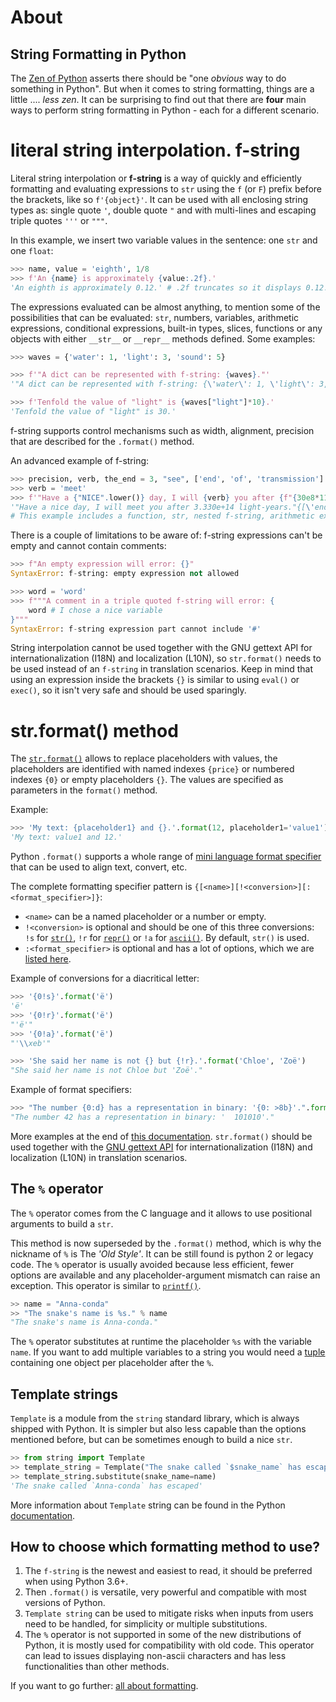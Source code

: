# About

## String Formatting in Python

The [Zen of Python][zen-of-python] asserts there should be "one _obvious_ way to do something in Python". But when it comes to string formatting, things are a little .... _less zen_. It can be surprising to find out that there are **four** main ways to perform string formatting in Python - each for a different scenario.

# literal string interpolation. f-string

Literal string interpolation or **f-string** is a way of quickly and efficiently formatting and evaluating expressions to `str` using the `f` (or `F`) prefix before the brackets, like so `f'{object}'`. It can be used with all enclosing string types as: single quote `'`, double quote `"` and with multi-lines and escaping triple quotes `'''` or `"""`.

In this example, we insert two variable values in the sentence: one `str` and one `float`:

```python
>>> name, value = 'eighth', 1/8
>>> f'An {name} is approximately {value:.2f}.'
'An eighth is approximately 0.12.' # .2f truncates so it displays 0.12.
```

The expressions evaluated can be almost anything, to mention some of the possibilities that can be evaluated: `str`, numbers, variables, arithmetic expressions, conditional expressions, built-in types, slices, functions or any objects with either `__str__` or `__repr__` methods defined. Some examples:

```python
>>> waves = {'water': 1, 'light': 3, 'sound': 5}

>>> f'"A dict can be represented with f-string: {waves}."'
'"A dict can be represented with f-string: {\'water\': 1, \'light\': 3, \'sound\': 5}."'

>>> f'Tenfold the value of "light" is {waves["light"]*10}.'
'Tenfold the value of "light" is 30.'
```

f-string supports control mechanisms such as width, alignment, precision that are described for the `.format()` method.

An advanced example of f-string:

```python
>>> precision, verb, the_end = 3, "see", ['end', 'of', 'transmission']
>>> verb = 'meet'
>>> f'"Have a {"NICE".lower()} day, I will {verb} you after {f"{30e8*111_000:6.{precision}e}"} light-years."{{{the_end}}}'
'"Have a nice day, I will meet you after 3.330e+14 light-years."{[\'end\', \'of\', \'transmission\']}'
# This example includes a function, str, nested f-string, arithmetic expression, precision, bracket escaping and object formatting.
```

There is a couple of limitations to be aware of: f-string expressions can't be empty and cannot contain comments:

```python
>>> f"An empty expression will error: {}"
SyntaxError: f-string: empty expression not allowed

>>> word = 'word'
>>> f"""A comment in a triple quoted f-string will error: {
    word # I chose a nice variable
}"""
SyntaxError: f-string expression part cannot include '#'
```

String interpolation cannot be used together with the GNU gettext API for internationalization (I18N) and localization (L10N), so `str.format()` needs to be used instead of an `f-string` in translation scenarios. Keep in mind that using an expression inside the brackets `{}` is similar to using `eval()` or `exec()`, so it isn't very safe and should be used sparingly.

# str.format() method

The [`str.format()`][str-format] allows to replace placeholders with values, the placeholders are identified with named indexes `{price}` or numbered indexes `{0}` or empty placeholders `{}`. The values are specified as parameters in the `format()` method.

Example:

```python
>>> 'My text: {placeholder1} and {}.'.format(12, placeholder1='value1')
'My text: value1 and 12.'
```

Python `.format()` supports a whole range of [mini language format specifier][format-mini-language] that can be used to align text, convert, etc.

The complete formatting specifier pattern is `{[<name>][!<conversion>][:<format_specifier>]}`:

- `<name>` can be a named placeholder or a number or empty.
- `!<conversion>` is optional and should be one of this three conversions: `!s` for [`str()`][str-conversion], `!r` for [`repr()`][repr-conversion] or `!a` for [`ascii()`][ascii-conversion]. By default, `str()` is used.
- `:<format_specifier>` is optional and has a lot of options, which we are [listed here][format-specifiers].

Example of conversions for a diacritical letter:

```python
>>> '{0!s}'.format('ë')
'ë'
>>> '{0!r}'.format('ë')
"'ë'"
>>> '{0!a}'.format('ë')
"'\\xeb'"

>>> 'She said her name is not {} but {!r}.'.format('Chloe', 'Zoë')
"She said her name is not Chloe but 'Zoë'."
```

Example of format specifiers:

```python
>>> "The number {0:d} has a representation in binary: '{0: >8b}'.".format(42)
"The number 42 has a representation in binary: '  101010'."
```

More examples at the end of [this documentation][summary-string-format]. `str.format()` should be used together with the [GNU gettext API][gnu-gettext-api] for internationalization (I18N) and localization (L10N) in translation scenarios.

## The `%` operator

The `%` operator comes from the C language and it allows to use positional arguments to build a `str`.

This method is now superseded by the `.format()` method, which is why the nickname of `%` is The _'Old Style'_. It can be still found is python 2 or legacy code. The `%` operator is usually avoided because less efficient, fewer options are available and any placeholder-argument mismatch can raise an exception. This operator is similar to [`printf()`][printf-style-docs].

```python
>> name = "Anna-conda"
>> "The snake's name is %s." % name
"The snake's name is Anna-conda."
```

The `%` operator substitutes at runtime the placeholder `%s` with the variable `name`. If you want to add multiple variables to a string you would need a [tuple][tuples] containing one object per placeholder after the `%`.

## Template strings

`Template` is a module from the `string` standard library, which is always shipped with Python. It is simpler but also less capable than the options mentioned before, but can be sometimes enough to build a nice `str`.

```python
>> from string import Template
>> template_string = Template("The snake called `$snake_name` has escaped!")
>> template_string.substitute(snake_name=name)
'The snake called `Anna-conda` has escaped'
```

More information about `Template` string can be found in the Python [documentation][template-string].

## How to choose which formatting method to use?

1. The `f-string` is the newest and easiest to read, it should be preferred when using Python 3.6+.
2. Then `.format()` is versatile, very powerful and compatible with most versions of Python.
3. `Template string` can be used to mitigate risks when inputs from users need to be handled, for simplicity or multiple substitutions.
4. The `%` operator is not supported in some of the new distributions of Python, it is mostly used for compatibility with old code. This operator can lead to issues displaying non-ascii characters and has less functionalities than other methods.

If you want to go further: [all about formatting][all-about-formatting].

[zen-of-python]: https://www.python.org/dev/peps/pep-0020/
[f-string]: https://realpython.com/python-string-formatting/#3-string-interpolation-f-strings-python-36
[str-format]: https://realpython.com/python-string-formatting/#2-new-style-string-formatting-strformat
[format-mini-language]: https://docs.python.org/3/library/string.html#format-specification-mini-language
[str-conversion]: https://www.w3resource.com/python/built-in-function/str.php
[repr-conversion]: https://www.w3resource.com/python/built-in-function/repr.php
[ascii-conversion]: https://www.w3resource.com/python/built-in-function/ascii.php
[format-specifiers]: https://www.python.org/dev/peps/pep-3101/#standard-format-specifiers
[summary-string-format]: https://www.w3schools.com/python/ref_string_format.asp
[printf-style-docs]: https://docs.python.org/3/library/stdtypes.html#printf-style-string-formatting
[tuples]: https://www.w3schools.com/python/python_tuples.asp
[template-string]: https://docs.python.org/3/library/string.html#template-strings
[all-about-formatting]: https://realpython.com/python-formatted-output
[gnu-gettext-api]: https://docs.python.org/3/library/gettext.html
